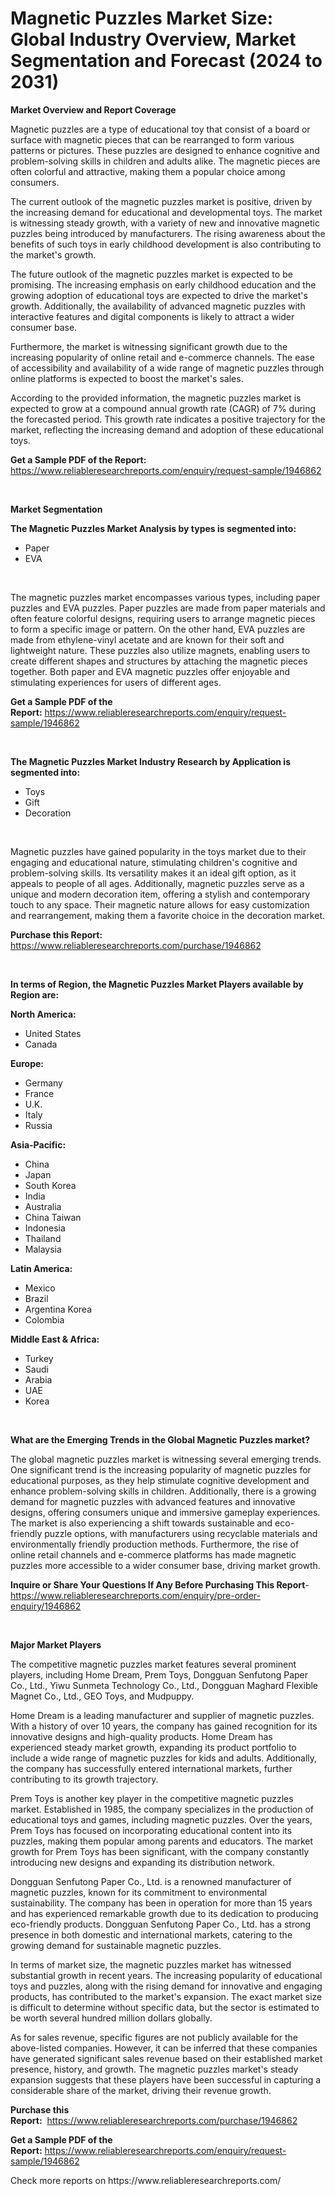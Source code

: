 <p><h1>Magnetic Puzzles Market Size: Global Industry Overview, Market Segmentation and Forecast (2024 to 2031)</h1></p><p><strong>Market Overview and Report Coverage</strong></p>
<p><p>Magnetic puzzles are a type of educational toy that consist of a board or surface with magnetic pieces that can be rearranged to form various patterns or pictures. These puzzles are designed to enhance cognitive and problem-solving skills in children and adults alike. The magnetic pieces are often colorful and attractive, making them a popular choice among consumers.</p><p>The current outlook of the magnetic puzzles market is positive, driven by the increasing demand for educational and developmental toys. The market is witnessing steady growth, with a variety of new and innovative magnetic puzzles being introduced by manufacturers. The rising awareness about the benefits of such toys in early childhood development is also contributing to the market's growth.</p><p>The future outlook of the magnetic puzzles market is expected to be promising. The increasing emphasis on early childhood education and the growing adoption of educational toys are expected to drive the market's growth. Additionally, the availability of advanced magnetic puzzles with interactive features and digital components is likely to attract a wider consumer base.</p><p>Furthermore, the market is witnessing significant growth due to the increasing popularity of online retail and e-commerce channels. The ease of accessibility and availability of a wide range of magnetic puzzles through online platforms is expected to boost the market's sales.</p><p>According to the provided information, the magnetic puzzles market is expected to grow at a compound annual growth rate (CAGR) of 7% during the forecasted period. This growth rate indicates a positive trajectory for the market, reflecting the increasing demand and adoption of these educational toys.</p></p>
<p><strong>Get a Sample PDF of the Report:</strong> <a href="https://www.reliableresearchreports.com/enquiry/request-sample/1946862">https://www.reliableresearchreports.com/enquiry/request-sample/1946862</a></p>
<p>&nbsp;</p>
<p><strong>Market Segmentation</strong></p>
<p><strong>The Magnetic Puzzles Market Analysis by types is segmented into:</strong></p>
<p><ul><li>Paper</li><li>EVA</li></ul></p>
<p>&nbsp;</p>
<p><p>The magnetic puzzles market encompasses various types, including paper puzzles and EVA puzzles. Paper puzzles are made from paper materials and often feature colorful designs, requiring users to arrange magnetic pieces to form a specific image or pattern. On the other hand, EVA puzzles are made from ethylene-vinyl acetate and are known for their soft and lightweight nature. These puzzles also utilize magnets, enabling users to create different shapes and structures by attaching the magnetic pieces together. Both paper and EVA magnetic puzzles offer enjoyable and stimulating experiences for users of different ages.</p></p>
<p><strong>Get a Sample PDF of the Report:</strong>&nbsp;<a href="https://www.reliableresearchreports.com/enquiry/request-sample/1946862">https://www.reliableresearchreports.com/enquiry/request-sample/1946862</a></p>
<p>&nbsp;</p>
<p><strong>The Magnetic Puzzles Market Industry Research by Application is segmented into:</strong></p>
<p><ul><li>Toys</li><li>Gift</li><li>Decoration</li></ul></p>
<p>&nbsp;</p>
<p><p>Magnetic puzzles have gained popularity in the toys market due to their engaging and educational nature, stimulating children's cognitive and problem-solving skills. Its versatility makes it an ideal gift option, as it appeals to people of all ages. Additionally, magnetic puzzles serve as a unique and modern decoration item, offering a stylish and contemporary touch to any space. Their magnetic nature allows for easy customization and rearrangement, making them a favorite choice in the decoration market.</p></p>
<p><strong>Purchase this Report:</strong>&nbsp; <a href="https://www.reliableresearchreports.com/purchase/1946862">https://www.reliableresearchreports.com/purchase/1946862</a></p>
<p>&nbsp;</p>
<p><strong>In terms of Region, the Magnetic Puzzles Market Players available by Region are:</strong></p>
<p>
    <p> <strong> North America: </strong>
        <ul>
            <li>United States</li>
            <li>Canada</li>
        </ul>
        </p> 
    <p> <strong> Europe: </strong>
        <ul>
            <li>Germany</li>
            <li>France</li>
            <li>U.K.</li>
            <li>Italy</li>
            <li>Russia</li>
        </ul>
        </p> 
    <p> <strong> Asia-Pacific: </strong>
        <ul>
            <li>China</li>
            <li>Japan</li>
            <li>South Korea</li>
            <li>India</li>
            <li>Australia</li>
            <li>China Taiwan</li>
            <li>Indonesia</li>
            <li>Thailand</li>
            <li>Malaysia</li>
        </ul>
        </p> 
    <p> <strong> Latin America: </strong>
        <ul>
            <li>Mexico</li>
            <li>Brazil</li>
            <li>Argentina Korea</li>
            <li>Colombia</li>
        </ul>
        </p> 
    <p> <strong> Middle East & Africa: </strong>
        <ul>
            <li>Turkey</li>
            <li>Saudi</li>
            <li>Arabia</li>
            <li>UAE</li>
            <li>Korea</li>
        </ul>
    </p>
    </p>
<p>&nbsp;</p>
<p><strong>What are the Emerging Trends in the Global Magnetic Puzzles market?</strong></p>
<p><p>The global magnetic puzzles market is witnessing several emerging trends. One significant trend is the increasing popularity of magnetic puzzles for educational purposes, as they help stimulate cognitive development and enhance problem-solving skills in children. Additionally, there is a growing demand for magnetic puzzles with advanced features and innovative designs, offering consumers unique and immersive gameplay experiences. The market is also experiencing a shift towards sustainable and eco-friendly puzzle options, with manufacturers using recyclable materials and environmentally friendly production methods. Furthermore, the rise of online retail channels and e-commerce platforms has made magnetic puzzles more accessible to a wider consumer base, driving market growth.</p></p>
<p><strong>Inquire or Share Your Questions If Any Before Purchasing This Report</strong>- <a href="https://www.reliableresearchreports.com/enquiry/pre-order-enquiry/1946862">https://www.reliableresearchreports.com/enquiry/pre-order-enquiry/1946862</a></p>
<p>&nbsp;</p>
<p><strong>Major Market Players</strong></p>
<p><p>The competitive magnetic puzzles market features several prominent players, including Home Dream, Prem Toys, Dongguan Senfutong Paper Co., Ltd., Yiwu Sunmeta Technology Co., Ltd., Dongguan Maghard Flexible Magnet Co., Ltd., GEO Toys, and Mudpuppy. </p><p>Home Dream is a leading manufacturer and supplier of magnetic puzzles. With a history of over 10 years, the company has gained recognition for its innovative designs and high-quality products. Home Dream has experienced steady market growth, expanding its product portfolio to include a wide range of magnetic puzzles for kids and adults. Additionally, the company has successfully entered international markets, further contributing to its growth trajectory. </p><p>Prem Toys is another key player in the competitive magnetic puzzles market. Established in 1985, the company specializes in the production of educational toys and games, including magnetic puzzles. Over the years, Prem Toys has focused on incorporating educational content into its puzzles, making them popular among parents and educators. The market growth for Prem Toys has been significant, with the company constantly introducing new designs and expanding its distribution network. </p><p>Dongguan Senfutong Paper Co., Ltd. is a renowned manufacturer of magnetic puzzles, known for its commitment to environmental sustainability. The company has been in operation for more than 15 years and has experienced remarkable growth due to its dedication to producing eco-friendly products. Dongguan Senfutong Paper Co., Ltd. has a strong presence in both domestic and international markets, catering to the growing demand for sustainable magnetic puzzles. </p><p>In terms of market size, the magnetic puzzles market has witnessed substantial growth in recent years. The increasing popularity of educational toys and puzzles, along with the rising demand for innovative and engaging products, has contributed to the market's expansion. The exact market size is difficult to determine without specific data, but the sector is estimated to be worth several hundred million dollars globally.</p><p>As for sales revenue, specific figures are not publicly available for the above-listed companies. However, it can be inferred that these companies have generated significant sales revenue based on their established market presence, history, and growth. The magnetic puzzles market's steady expansion suggests that these players have been successful in capturing a considerable share of the market, driving their revenue growth.</p></p>
<p><strong>Purchase this Report:</strong>&nbsp;&nbsp;<a href="https://www.reliableresearchreports.com/purchase/1946862">https://www.reliableresearchreports.com/purchase/1946862</a></p>
<p></p>
<p><strong>Get a Sample PDF of the Report:</strong>&nbsp;<a href="https://www.reliableresearchreports.com/enquiry/request-sample/1946862">https://www.reliableresearchreports.com/enquiry/request-sample/1946862</a></p>
<p>Check more reports on https://www.reliableresearchreports.com/</p>